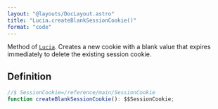 ```yaml
---
layout: "@layouts/DocLayout.astro"
title: "Lucia.createBlankSessionCookie()"
format: "code"
---
```


Method of [`Lucia`](/reference/main/Lucia). Creates a new cookie with a blank value that expires immediately to delete the existing session cookie. 

## Definition

```ts
//$ SessionCookie=/reference/main/SessionCookie
function createBlankSessionCookie(): $$SessionCookie;
```